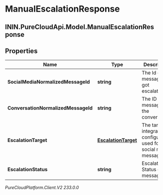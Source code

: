 # ManualEscalationResponse

## ININ.PureCloudApi.Model.ManualEscalationResponse

## Properties

|Name | Type | Description | Notes|
|------------ | ------------- | ------------- | -------------|
| **SocialMediaNormalizedMessageId** | **string** | The Id of the message that got escalated. | [optional] |
| **ConversationNormalizedMessageId** | **string** | The ID of the message in the conversation. | [optional] |
| **EscalationTarget** | [**EscalationTarget**](EscalationTarget) | The target integration configuration used for an social media message. | [optional] |
| **EscalationStatus** | **string** | Escalation Status of the message. | [optional] |



_PureCloudPlatform.Client.V2 233.0.0_
